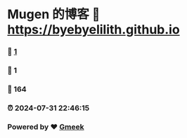 # Mugen 的博客 :link: https://byebyelilith.github.io 
### :page_facing_up: [1](https://byebyelilith.github.io/tag.html) 
### :speech_balloon: 1 
### :hibiscus: 164 
### :alarm_clock: 2024-07-31 22:46:15 
### Powered by :heart: [Gmeek](https://github.com/Meekdai/Gmeek)

